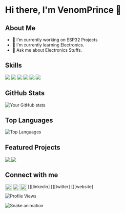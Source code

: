# Hi there, I'm VenomPrince 👋

## About Me
- 🔭 I'm currently working on ESP32 Projects
- 🌱 I'm currently learning Electronics.
- 💬 Ask me about Electronics Stuffs.

## Skills
![](https://img.shields.io/badge/Code-JavaScript-informational?style=flat&logo=javascript&logoColor=white&color=2bbc8a)
![](https://img.shields.io/badge/Code-Python-informational?style=flat&logo=python&logoColor=white&color=2bbc8a)
![](https://img.shields.io/badge/Code-HTML5-informational?style=flat&logo=html5&logoColor=white&color=2bbc8a)
![](https://img.shields.io/badge/Code-CSS3-informational?style=flat&logo=css3&logoColor=white&color=2bbc8a)
![](https://img.shields.io/badge/Tools-Git-informational?style=flat&logo=git&logoColor=white&color=2bbc8a)
![](https://img.shields.io/badge/Tools-Docker-informational?style=flat&logo=docker&logoColor=white&color=2bbc8a)

## GitHub Stats
![Your GitHub stats](https://github-readme-stats.vercel.app/api?username=VenomPrince&show_icons=true&theme=radical)

## Top Languages
![Top Languages](https://github-readme-stats.vercel.app/api/top-langs/?username=VenomPrince&layout=compact&theme=radical)

## Featured Projects
<a href="[https://github.com/YourGitHubUsername/project1](https://github.com/VenomPrince/BlessedPath)">
  <img align="center" src="https://github-readme-stats.vercel.app/api/pin/?username=VenomPrince&repo=project1&theme=radical" />
</a>
<a href="[https://github.com/YourGitHubUsername/project2](https://github.com/VenomPrince/Encryption-tool)">
  <img align="center" src="https://github-readme-stats.vercel.app/api/pin/?username=VenomPrince&repo=project2&theme=radical" />
</a>


## Connect with me
[<img align="left" alt="YourName | LinkedIn" width="22px" src="https://cdn.jsdelivr.net/npm/simple-icons@v3/icons/linkedin.svg" />][linkedin]
[<img align="left" alt="YourName | Twitter" width="22px" src="https://cdn.jsdelivr.net/npm/simple-icons@v3/icons/twitter.svg" />][twitter]
[<img align="left" alt="YourName | Website" width="22px" src="https://cdn.jsdelivr.net/npm/simple-icons@v3/icons/safari.svg" />][website]


<!-- Optional: Add visitor counter -->
![Profile Views](https://komarev.com/ghpvc/?username=VenomPrince&color=green)

<!-- Optional: Add a snake animation of your contribution graph -->
![Snake animation](https://github.com/VenomPrince/blob/output/github-contribution-grid-snake.svg)
